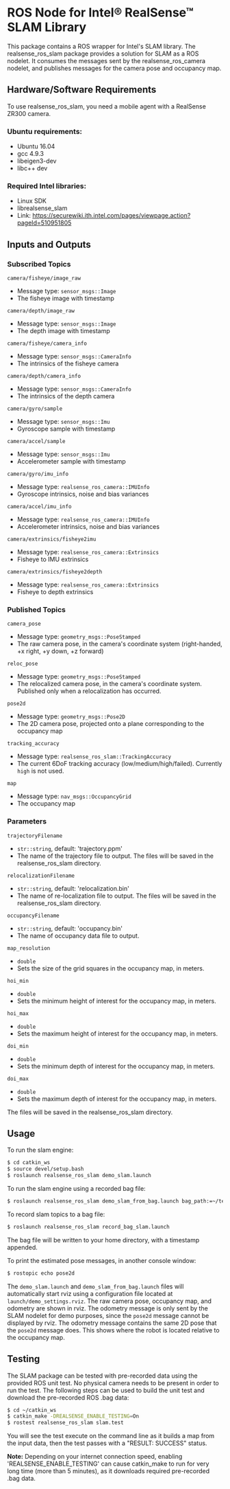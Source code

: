 # ROS Node for Intel® RealSense™ SLAM Library

This package contains a ROS wrapper for Intel's SLAM library. The realsense_ros_slam package provides a solution for SLAM as a ROS nodelet. It consumes the messages sent by the realsense_ros_camera nodelet, and publishes messages for the camera pose and occupancy map.

## Hardware/Software Requirements

To use realsense_ros_slam, you need a mobile agent with a RealSense ZR300 camera.

###  Ubuntu requirements:
- Ubuntu 16.04
- gcc 4.9.3
- libeigen3-dev
- libc++ dev 

###  Required Intel libraries:
- Linux SDK
- librealsense_slam
- Link: https://securewiki.ith.intel.com/pages/viewpage.action?pageId=510951805

## Inputs and Outputs

### Subscribed Topics

`camera/fisheye/image_raw`

- Message type: `sensor_msgs::Image`
- The fisheye image with timestamp

`camera/depth/image_raw`

- Message type: `sensor_msgs::Image`
- The depth image with timestamp

`camera/fisheye/camera_info`

- Message type: `sensor_msgs::CameraInfo`
- The intrinsics of the fisheye camera

`camera/depth/camera_info` 

- Message type: `sensor_msgs::CameraInfo`
- The intrinsics of the depth camera

`camera/gyro/sample`

- Message type: `sensor_msgs::Imu`
- Gyroscope sample with timestamp

`camera/accel/sample`

- Message type: `sensor_msgs::Imu`
- Accelerometer sample with timestamp 

`camera/gyro/imu_info`

- Message type: `realsense_ros_camera::IMUInfo`
- Gyroscope intrinsics, noise and bias variances

`camera/accel/imu_info`

- Message type: `realsense_ros_camera::IMUInfo`
- Accelerometer intrinsics, noise and bias variances

`camera/extrinsics/fisheye2imu`

- Message type: `realsense_ros_camera::Extrinsics`
- Fisheye to IMU extrinsics

`camera/extrinsics/fisheye2depth`

- Message type: `realsense_ros_camera::Extrinsics`
- Fisheye to depth extrinsics
        
### Published Topics

`camera_pose`

- Message type: `geometry_msgs::PoseStamped`
- The raw camera pose, in the camera's coordinate system (right-handed, +x right, +y down, +z forward)

`reloc_pose`

- Message type: `geometry_msgs::PoseStamped`
- The relocalized camera pose, in the camera's coordinate system. Published only when a relocalization has occurred.

`pose2d`

- Message type: `geometry_msgs::Pose2D`
- The 2D camera pose, projected onto a plane corresponding to the occupancy map

`tracking_accuracy`

- Message type: `realsense_ros_slam::TrackingAccuracy`
- The current 6DoF tracking accuracy (low/medium/high/failed). Currently `high` is not used.

`map`

- Message type: `nav_msgs::OccupancyGrid`
- The occupancy map

### Parameters

`trajectoryFilename` 

- `str::string`, default: 'trajectory.ppm'
- The name of the trajectory file to output. The files will be saved in the realsense_ros_slam directory.

`relocalizationFilename` 

- `str::string`, default: 'relocalization.bin'
- The name of re-localization file to output. The files will be saved in the realsense_ros_slam directory.

`occupancyFilename`
- `str::string`, default: 'occupancy.bin'
- The name of occupancy data file to output. 

`map_resolution`
- `double`
- Sets the size of the grid squares in the occupancy map, in meters.

`hoi_min`
- `double`
- Sets the minimum height of interest for the occupancy map, in meters.

`hoi_max`
- `double`
- Sets the maximum height of interest for the occupancy map, in meters.

`doi_min`
- `double`
- Sets the minimum depth of interest for the occupancy map, in meters.

`doi_max`
- `double`
- Sets the maximum depth of interest for the occupancy map, in meters.

The files will be saved in the realsense_ros_slam directory.

## Usage

To run the slam engine:
```bash
$ cd catkin_ws
$ source devel/setup.bash
$ roslaunch realsense_ros_slam demo_slam.launch
```

To run the slam engine using a recorded bag file:
```bash
$ roslaunch realsense_ros_slam demo_slam_from_bag.launch bag_path:=~/test.bag
```

To record slam topics to a bag file:
```bash
$ roslaunch realsense_ros_slam record_bag_slam.launch
```
The bag file will be written to your home directory, with a timestamp appended.

To print the estimated pose messages, in another console window:
```bash
$ rostopic echo pose2d
```

The `demo_slam.launch` and `demo_slam_from_bag.launch` files will automatically start rviz using a configuration file located at `launch/demo_settings.rviz`. The raw camera pose, occupancy map, and odometry are shown in rviz. The odometry message is only sent by the SLAM nodelet for demo purposes, since the `pose2d` message cannot be displayed by rviz. The odometry message contains the same 2D pose that the `pose2d` message does. This shows where the robot is located relative to the occupancy map.

## Testing

The SLAM package can be tested with pre-recorded data using the provided ROS unit test.  No physical camera needs to be present in order to run the test.  The following steps can be used to build the unit test and download the pre-recorded ROS .bag data:

```bash
$ cd ~/catkin_ws
$ catkin_make -DREALSENSE_ENABLE_TESTING=On
$ rostest realsense_ros_slam slam.test
```

You will see the test execute on the command line as it builds a map from the input data, then the test passes with a "RESULT: SUCCESS" status.

**Note:** Depending on your internet connection speed, enabling 'REALSENSE_ENABLE_TESTING' can cause catkin_make to run for very long time (more than 5 minutes), as it downloads required pre-recorded .bag data.

